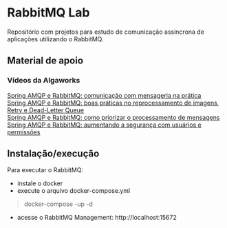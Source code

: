 # RabbitMQ Lab

Repositório com projetos para estudo de comunicação assíncrona de aplicações utilizando o RabbitMQ. 

## Material de apoio

### Vídeos da Algaworks

[Spring AMQP e RabbitMQ: comunicação com mensageria na prática](https://www.youtube.com/watch?v=SzcvuHjRJKE)  
[Spring AMQP e RabbitMQ: boas práticas no reprocessamento de imagens, Retry e Dead-Letter Queue](https://www.youtube.com/watch?v=GgIJWxk_-jM&t=1324s)  
[Spring AMQP e RabbitMQ: como priorizar o processamento de mensagens](https://www.youtube.com/watch?v=qBkr2RMecAg)  
[Spring AMQP e RabbitMQ: aumentando a segurança com usuários e permissões](https://www.youtube.com/watch?v=Ov5W3_RT5oM)  

## Instalação/execução

Para executar o RabbitMQ:

- instale o docker
- execute o arquivo docker-compose.yml
> docker-compose -up -d
- acesse o RabbitMQ Management: http://localhost:15672

